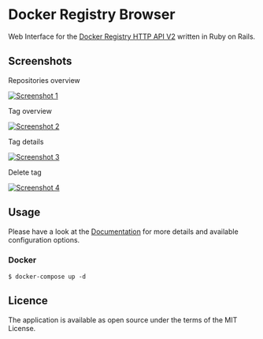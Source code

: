 # Docker Registry Browser

Web Interface for the [Docker Registry HTTP API V2](https://docs.docker.com/registry/spec/api/) written in Ruby on Rails.

## Screenshots

Repositories overview

[![Screenshot 1](https://github.com/klausmeyer/docker-registry-browser/raw/master/docs/screenshot1_thumb.png "Screenshot 1")](https://github.com/klausmeyer/docker-registry-browser/raw/master/docs/screenshot1.png)

Tag overview

[![Screenshot 2](https://github.com/klausmeyer/docker-registry-browser/raw/master/docs/screenshot2_thumb.png "Screenshot 2")](https://github.com/klausmeyer/docker-registry-browser/raw/master/docs/screenshot2.png)

Tag details

[![Screenshot 3](https://github.com/klausmeyer/docker-registry-browser/raw/master/docs/screenshot3_thumb.png "Screenshot 3")](https://github.com/klausmeyer/docker-registry-browser/raw/master/docs/screenshot3.png)

Delete tag

[![Screenshot 4](https://github.com/klausmeyer/docker-registry-browser/raw/master/docs/screenshot4_thumb.png "Screenshot 4")](https://github.com/klausmeyer/docker-registry-browser/raw/master/docs/screenshot4.png)

## Usage

Please have a look at the [Documentation](https://github.com/klausmeyer/docker-registry-browser/blob/master/docs/README.md) for more details and available configuration options.

### Docker

```shell
$ docker-compose up -d
```

## Licence

The application is available as open source under the terms of the MIT License.
